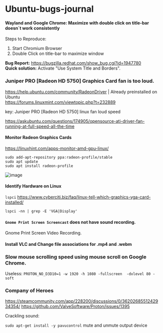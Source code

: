# Ubuntu-bugs-journal

#### Wayland and Google Chrome: Maximize with double click on title-bar doesn´t work consistently  
Steps to Reproduce:
1. Start Chromium Browser
2. Double Click on title-bar to maximize window

**Bug Report:** https://bugzilla.redhat.com/show_bug.cgi?id=1947780  
**Quick solution:** Activate "Use System Title and Borders".


### Juniper PRO [Radeon HD 5750]  Graphics Card fan is too loud.
https://help.ubuntu.com/community/RadeonDriver | Already preinstalled on Ubuntu   
https://forums.linuxmint.com/viewtopic.php?t=232889  

key: Juniper PRO [Radeon HD 5750] linux fan loud speed

https://askubuntu.com/questions/174905/opensource-ati-driver-fan-running-at-full-speed-all-the-time

#### Monitor Radeon Graphics Cards
https://linuxhint.com/apps-monitor-amd-gpu-linux/
```
sudo add-apt-repository ppa:radeon-profile/stable
sudo apt update
sudo apt install radeon-profile
```
![image](https://user-images.githubusercontent.com/21064622/166885660-0ba4d23e-0e33-4f8e-9660-1b38bd3de3f2.png)


#### Identify Hardware on Linux
`lspci`
https://www.cyberciti.biz/faq/linux-tell-which-graphics-vga-card-installed/

```
lspci -nn | grep -E 'VGA|Display'
```


#### `Gnome Print Screen Screencast` does not have sound recording.
Gnome Print Screen Video Recording.

#### Install VLC and Change file associations for  .mp4 and .webm


### Slow mouse scrolling speed using mouse scroll on Google Chrome.

Useless: `PROTON_NO_D3D10=1 -w 1920 -h 1080 -fullscreen  -dxlevel 80 -soft`
### Company of Heroes
https://steamcommunity.com/app/228200/discussions/0/3620268551242934354/
https://github.com/ValveSoftware/Proton/issues/1395

Crackling sound:


`sudo apt-get install -y pavucontrol` mute and unmute output device
